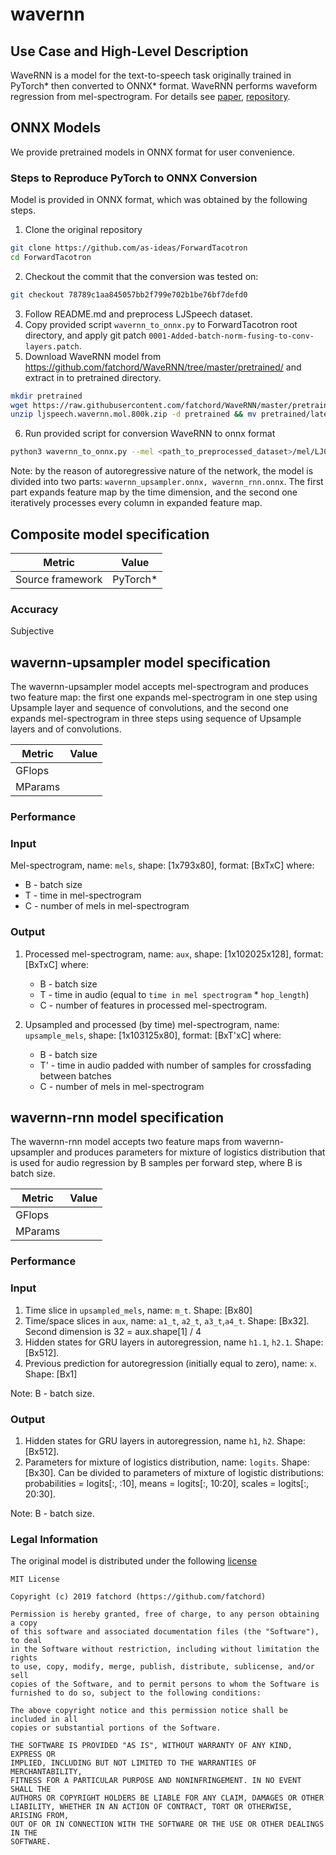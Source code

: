 # wavernn

## Use Case and High-Level Description

WaveRNN is a model for the text-to-speech task originally trained in PyTorch\*
then converted to ONNX\* format.
WaveRNN performs waveform regression from mel-spectrogram.
For details see [paper](https://arxiv.org/pdf/1703.10135.pdf), [repository](https://github.com/as-ideas/ForwardTacotron).

## ONNX Models
We provide pretrained models in ONNX format for user convenience.

### Steps to Reproduce PyTorch to ONNX Conversion
Model is provided in ONNX format, which was obtained by the following steps.

1. Clone the original repository
```sh
git clone https://github.com/as-ideas/ForwardTacotron
cd ForwardTacotron
```
2. Checkout the commit that the conversion was tested on:
```sh
git checkout 78789c1aa845057bb2f799e702b1be76bf7defd0
```
3. Follow README.md and preprocess LJSpeech dataset.
4. Copy provided script `wavernn_to_onnx.py` to ForwardTacotron root directory, and apply git patch `0001-Added-batch-norm-fusing-to-conv-layers.patch`.
5. Download WaveRNN model from https://github.com/fatchord/WaveRNN/tree/master/pretrained/ and extract in to pretrained directory.
```sh
mkdir pretrained
wget https://raw.githubusercontent.com/fatchord/WaveRNN/master/pretrained/ljspeech.wavernn.mol.800k.zip
unzip ljspeech.wavernn.mol.800k.zip -d pretrained && mv pretrained/latest_weights.pyt pretrained/wave_800K.pyt
```
6. Run provided script for conversion WaveRNN to onnx format
```sh
python3 wavernn_to_onnx.py --mel <path_to_preprocessed_dataset>/mel/LJ008-0254.npy --voc_weights pretrained/wave_800K.pyt --hp_file hparams.py --batched
```
Note: by the reason of autoregressive nature of the network, the model is divided into two parts: `wavernn_upsampler.onnx, wavernn_rnn.onnx`. The first part expands feature map by the time dimension, and the second one iteratively processes every column in expanded feature map.

## Composite model specification

| Metric                          | Value                                     |
|---------------------------------|-------------------------------------------|
| Source framework                | PyTorch*                                  |

### Accuracy

Subjective

## wavernn-upsampler model specification

The wavernn-upsampler model accepts mel-spectrogram and produces two feature map: the first one expands mel-spectrogram in one step using Upsample layer and sequence of convolutions, and the second one expands mel-spectrogram in three steps using sequence of Upsample layers and of convolutions.

| Metric                          | Value                                     |
|---------------------------------|-------------------------------------------|
| GFlops                          |                                           |
| MParams                         |                                           |

### Performance

### Input

Mel-spectrogram, name: `mels`, shape: [1x793x80], format: [BxTxC]
where:

   - B - batch size
   - T - time in mel-spectrogram
   - C - number of mels in mel-spectrogram

### Output

1. Processed mel-spectrogram, name: `aux`, shape: [1x102025x128], format: [BxTxC]
where:
   - B - batch size
   - T - time in audio (equal to `time in mel spectrogram` * `hop_length`)
   - C - number of features in processed mel-spectrogram.

2. Upsampled and processed (by time) mel-spectrogram, name: `upsample_mels`, shape: [1x103125x80], format: [BxT'xC]
where:
   - B - batch size
   - T' - time in audio padded with number of samples for crossfading between batches
   - C - number of mels in mel-spectrogram


## wavernn-rnn model specification
The wavernn-rnn model accepts two feature maps from wavernn-upsampler and produces parameters for mixture of logistics distribution that is used for audio regression by B samples per forward step, where B is batch size.

| Metric                          | Value                                     |
|---------------------------------|-------------------------------------------|
| GFlops                          |                                           |
| MParams                         |                                           |

### Performance

### Input
1. Time slice in `upsampled_mels`, name: `m_t`. Shape: [Bx80]
2. Time/space slices in `aux`, name: `a1_t`, `a2_t`, `a3_t`,`a4_t`. Shape: [Bx32]. Second dimension is 32 = aux.shape[1] / 4
3. Hidden states for GRU layers in autoregression, name `h1.1`, `h2.1`. Shape: [Bx512].
4. Previous prediction for autoregression (initially equal to zero), name: `x`. Shape: [Bx1]

Note: B - batch size.

### Output
1. Hidden states for GRU layers in autoregression, name `h1`, `h2`. Shape: [Bx512].
2. Parameters for mixture of logistics distribution, name: `logits`. Shape: [Bx30]. Can be divided to parameters of mixture of logistic distributions: probabilities = logits[:, :10], means = logits[:, 10:20], scales = logits[:, 20:30].

Note: B - batch size.

### Legal Information

The original model is distributed under the following
[license](https://github.com/fatchord/WaveRNN/blob/master/LICENSE.txt)

```
MIT License

Copyright (c) 2019 fatchord (https://github.com/fatchord)

Permission is hereby granted, free of charge, to any person obtaining a copy
of this software and associated documentation files (the "Software"), to deal
in the Software without restriction, including without limitation the rights
to use, copy, modify, merge, publish, distribute, sublicense, and/or sell
copies of the Software, and to permit persons to whom the Software is
furnished to do so, subject to the following conditions:

The above copyright notice and this permission notice shall be included in all
copies or substantial portions of the Software.

THE SOFTWARE IS PROVIDED "AS IS", WITHOUT WARRANTY OF ANY KIND, EXPRESS OR
IMPLIED, INCLUDING BUT NOT LIMITED TO THE WARRANTIES OF MERCHANTABILITY,
FITNESS FOR A PARTICULAR PURPOSE AND NONINFRINGEMENT. IN NO EVENT SHALL THE
AUTHORS OR COPYRIGHT HOLDERS BE LIABLE FOR ANY CLAIM, DAMAGES OR OTHER
LIABILITY, WHETHER IN AN ACTION OF CONTRACT, TORT OR OTHERWISE, ARISING FROM,
OUT OF OR IN CONNECTION WITH THE SOFTWARE OR THE USE OR OTHER DEALINGS IN THE
SOFTWARE.
```
